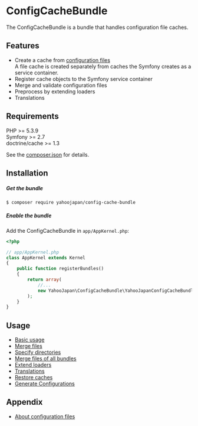 ConfigCacheBundle
=================

The ConfigCacheBundle is a bundle that handles configuration file caches.

Features
--------

* Create a cache from [configuration files](about-config.md)  
A file cache is created separately from caches the Symfony creates as a service container.
* Register cache objects to the Symfony service container
* Merge and validate configuration files
* Preprocess by extending loaders
* Translations

Requirements
------------

PHP >= 5.3.9  
Symfony >= 2.7  
doctrine/cache >= 1.3

See the [composer.json](../../composer.json) for details.

Installation
------------

##### Get the bundle

```sh
$ composer require yahoojapan/config-cache-bundle
```

##### Enable the bundle

Add the ConfigCacheBundle in `app/AppKernel.php`:

```php
<?php

// app/AppKernel.php
class AppKernel extends Kernel
{
    public function registerBundles()
    {
        return array(
            //...
            new YahooJapan\ConfigCacheBundle\YahooJapanConfigCacheBundle(),
        );
    }
}
```

Usage
-----

* [Basic usage](basic-usage.md)
* [Merge files](merge-files.md)
* [Specify directories](specify-directories.md)
* [Merge files of all bundles](merge-files-of-all-bundles.md)
* [Extend loaders](extend-loaders.md)
* [Translations](translations.md)
* [Restore caches](restore-caches.md)
* [Generate Configurations](generate-configurations.md)

Appendix
--------

* [About configuration files](about-config.md)
